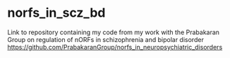 # norfs_in_scz_bd
Link to repository containing my code from my work with the Prabakaran Group on regulation of nORFs in schizophrenia and bipolar disorder
https://github.com/PrabakaranGroup/norfs_in_neuropsychiatric_disorders
